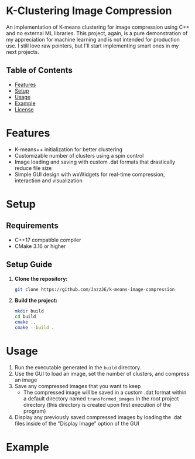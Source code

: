 # K-Clustering Image Compression

An implementation of K-means clustering for image compression using C++ and no external ML libraries. This project, again, is a pure demonstration of my appreciation for machine learning and is not intended for production use. I still love raw pointers, but I'll start implementing smart ones in my next projects.

## Table of Contents

- [Features](#features)
- [Setup](#setup)
- [Usage](#usage)
- [Example](#example)
- [License](#license)

# Features

- K-means++ initialization for better clustering
- Customizable number of clusters using a spin control
- Image loading and saving with custom .dat formats that drastically reduce file size
- Simple GUI design with wxWidgets for real-time compression, interaction and visualization

# Setup

## Requirements

- C++17 compatible compiler
- CMake 3.16 or higher

## Setup Guide

1. **Clone the repository:**
   ```bash
   git clone https://github.com/JazzJE/k-means-image-compression
	```

2. **Build the project:**
   ```bash
   mkdir build
   cd build
   cmake ..
   cmake --build .
   ```

# Usage

1. Run the executable generated in the `build` directory.
2. Use the GUI to load an image, set the number of clusters, and compress an image
3. Save any compressed images that you want to keep
	- The compressed image will be saved in a custom .dat format within a default directory named `transformed_images` in the root project directory (this directory is created upon first execution of the program)
4. Display any previously saved compressed images by loading the .dat files inside of the "Display Image" option of the GUI

# Example